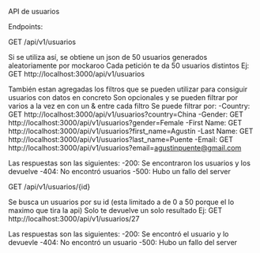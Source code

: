 API de usuarios 

Endpoints:

GET /api/v1/usuarios

Si se utiliza así, se obtiene un json de 50 usuarios generados aleatoriamente por mockaroo
Cada petición te da 50 usuarios distintos
Ej: GET http://localhost:3000/api/v1/usuarios

También estan agregadas los filtros que se pueden utilizar para consiguir usuarios con datos en concreto 
Son opcionales y se pueden filtrar por varios a la vez en con un & entre cada filtro
Se puede filtrar por:
-Country: GET http://localhost:3000/api/v1/usuarios?country=China
-Gender: GET http://localhost:3000/api/v1/usuarios?gender=Female
-First Name: GET http://localhost:3000/api/v1/usuarios?first_name=Agustín
-Last Name: GET http://localhost:3000/api/v1/usuarios?last_name=Puente
-Email: GET http://localhost:3000/api/v1/usuarios?email=agustinpuente@gmail.com

Las respuestas son las siguientes:
-200: Se encontraron los usuarios y los devuelve
-404: No encontró usuarios 
-500: Hubo un fallo del server

GET /api/v1/usuarios/{id}

Se busca un usuarios por su id (esta limitado a de 0 a 50 porque el lo maximo que tira la api)
Solo te devuelve un solo resultado 
Ej: GET http://localhost:3000/api/v1/usuarios/27

Las respuestas son las siguientes:
-200: Se encontró el usuario y lo devuevle
-404: No encontró un usuario
-500: Hubo un fallo del server
